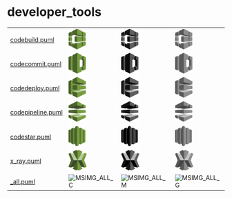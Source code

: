 # developer_tools

|   |   |   |   |
|---|---|---|---|
| [codebuild.puml](codebuild.puml) | ![MSIMG_CODEBUILD_C](codebuild.png) | ![MSIMG_CODEBUILD_M](codebuild_mono.png) | ![MSIMG_CODEBUILD_G](codebuild_gray.png) | 
| [codecommit.puml](codecommit.puml) | ![MSIMG_CODECOMMIT_C](codecommit.png) | ![MSIMG_CODECOMMIT_M](codecommit_mono.png) | ![MSIMG_CODECOMMIT_G](codecommit_gray.png) | 
| [codedeploy.puml](codedeploy.puml) | ![MSIMG_CODEDEPLOY_C](codedeploy.png) | ![MSIMG_CODEDEPLOY_M](codedeploy_mono.png) | ![MSIMG_CODEDEPLOY_G](codedeploy_gray.png) | 
| [codepipeline.puml](codepipeline.puml) | ![MSIMG_CODEPIPELINE_C](codepipeline.png) | ![MSIMG_CODEPIPELINE_M](codepipeline_mono.png) | ![MSIMG_CODEPIPELINE_G](codepipeline_gray.png) | 
| [codestar.puml](codestar.puml) | ![MSIMG_CODESTAR_C](codestar.png) | ![MSIMG_CODESTAR_M](codestar_mono.png) | ![MSIMG_CODESTAR_G](codestar_gray.png) | 
| [x_ray.puml](x_ray.puml) | ![MSIMG_XRAY_C](x_ray.png) | ![MSIMG_XRAY_M](x_ray_mono.png) | ![MSIMG_XRAY_G](x_ray_gray.png) | 
| [_all.puml](_all.puml) | ![MSIMG_ALL_C](_all.png) | ![MSIMG_ALL_M](_all_mono.png) | ![MSIMG_ALL_G](_all_gray.png) | 
